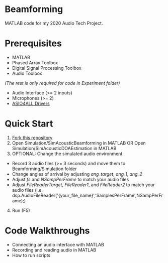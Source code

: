 # Beamforming
 MATLAB code for my 2020 Audio Tech Project.

# Prerequisites
* MATLAB 
 * Phased Array Toolbox 
 * Digital Signal Processing Toolbox 
 * Audio Toolbox 
 
*(The rest is only required for code in Experiment folder)*
 * Audio Interface (>= 2 inputs)
 * Microphones (>= 2)
 * [ASIO4ALL Drivers](http://www.asio4all.org/)
  
# Quick Start
1. [Fork this repository](https://docs.github.com/en/free-pro-team@latest/github/getting-started-with-github/fork-a-repo)
2. Open Simulation/SimAcousticBeamforming in MATLAB OR Open Simulation/SimAcousticDOAEstimation in MATLAB
3. OPTIONAL: Change the simulated audio environment
 * Record 3 audio files (>= 3 seconds) and move them to Beamforming/Simulation folder
 * Change angles of arrival by adjusting *ang_target*, *ang_1*, *ang_2*
 * Adjust *fs* and *NSampPerFrame* to match your audio files
 * Adjust *FileReaderTarget*, *FileReader1*, and *FileReader2* to match your audio files (i.e. dsp.AudioFileReader('{your_file_name}','SamplesPerFrame',NSampPerFrame);)
4. Run (F5)
 
# Code Walkthroughs
* Connecting an audio interface with MATLAB
* Recording and reading audio in MATLAB
* How to run scripts

